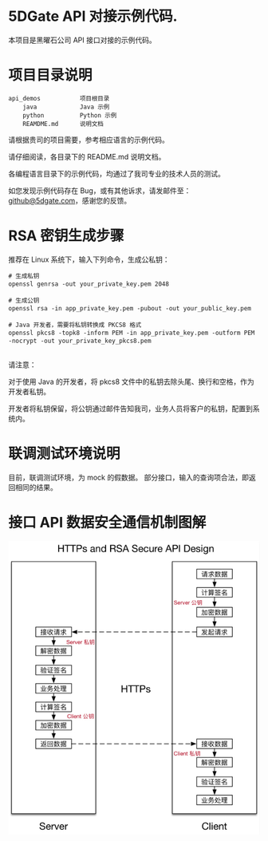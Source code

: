 5DGate API 对接示例代码.
========

本项目是黑曜石公司 API 接口对接的示例代码。


项目目录说明
========


```
api_demos           项目根目录
    java            Java 示例
    python          Python 示例
    REAMDME.md      说明文档
```

请根据贵司的项目需要，参考相应语言的示例代码。

请仔细阅读，各目录下的 README.md 说明文档。

各编程语言目录下的示例代码，均通过了我司专业的技术人员的测试。

如您发现示例代码存在 Bug，或有其他诉求，请发邮件至：github@5dgate.com，感谢您的反馈。


RSA 密钥生成步骤
========

推荐在 Linux 系统下，输入下列命令，生成公私钥：


```
# 生成私钥
openssl genrsa -out your_private_key.pem 2048

# 生成公钥
openssl rsa -in app_private_key.pem -pubout -out your_public_key.pem

# Java 开发者，需要将私钥转换成 PKCS8 格式
openssl pkcs8 -topk8 -inform PEM -in app_private_key.pem -outform PEM -nocrypt -out your_private_key_pkcs8.pem


```

请注意：

对于使用 Java 的开发者，将 pkcs8 文件中的私钥去除头尾、换行和空格，作为开发者私钥。

开发者将私钥保留，将公钥通过邮件告知我司，业务人员将客户的私钥，配置到系统内。


联调测试环境说明
========

目前，联调测试环境，为 mock 的假数据。
部分接口，输入的查询项合法，即返回相同的结果。


接口 API 数据安全通信机制图解
========

![数据安全通信机制图解 数据安全通信机制图解](images/https-rsa-workflow.jpg?raw=true)

